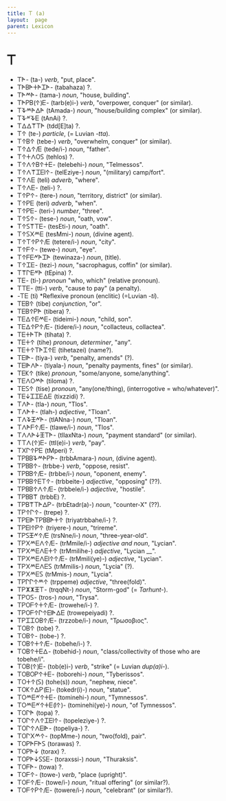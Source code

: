 ```yaml
---
title: 𐊗 (a)
layout:  page
parent: Lexicon
---
```




# 𐊗


- 𐊗𐊀- (ta-) *verb*, "put, place".
- 𐊗𐊀𐊂𐊀𐊛𐊀𐊈𐊀- (tabahaza) ?.
- 𐊗𐊀𐊎𐊀- (tama-) *noun*, "house, building".
- 𐊗𐊀𐊕𐊂(𐊁)𐊆- (tarb(e)i-) *verb*, "overpower, conquer" (or similar).
- 𐊗𐊙𐊎𐊀𐊅𐊀 (tAmada-) *noun*, "house/building complex" (or similar).
- 𐊗𐊙𐊏𐊙𐊆 (tAnAi) ?.
- 𐊗𐊅𐊅𐊚𐊗𐊀 (tdd[E]ta) ?.
- 𐊗𐊁 (te-) *particle*, (= Luvian *-tta*).
- 𐊗𐊁𐊂𐊁 (tebe-) *verb*, "overwhelm, conquer" (or similar).
- 𐊗𐊁𐊅𐊁/𐊆 (tede/i-) *noun*, "father".
- 𐊗𐊁𐊛𐊍𐊒𐊖 (tehlos) ?.
- 𐊗𐊁𐊍𐊁𐊂𐊁𐊛𐊆- (telebehi-) *noun*, "Telmessos".
- 𐊗𐊁𐊍𐊚𐊈𐊆𐊊𐊁- (telEziye-) *noun*, "(military) camp/fort".
- 𐊗𐊁𐊍𐊆 (teli) *adverb*, "where".
- 𐊗𐊁𐊍𐊆- (teli-) ?.
- 𐊗𐊁𐊕𐊁- (tere-) *noun*, "territory, district" (or similar).
- 𐊗𐊁𐊕𐊆 (teri) *adverb*, "when".
- 𐊗𐊁𐊕𐊆- (teri-) *number*, "three".
- 𐊗𐊁𐊖𐊁- (tese-) *noun*, "oath, vow".
- 𐊗𐊁𐊖𐊚𐊗𐊆- (tesEti-) *noun*, "oath".
- 𐊗𐊁𐊖𐊐𐊎𐊆 (tesMmi-) *noun*, (divine agent).
- 𐊗𐊁𐊗𐊁𐊕𐊁/𐊆 (tetere/i-) *noun*, "city".
- 𐊗𐊁𐊇𐊁- (tewe-) *noun*, "eye".
- 𐊗𐊁𐊇𐊆𐊏𐊀𐊈𐊀 (tewinaza-) *noun*, (title).
- 𐊗𐊁𐊈𐊆- (tezi-) *noun*, "sacrophagus, coffin" (or similar).
- 𐊗𐊚𐊓𐊆𐊏𐊀 (tEpina) ?.
- 𐊗𐊆- (ti-) *pronoun* "who, which" (relative pronoun).
- 𐊗𐊗𐊆- (tti-) *verb*, "cause to pay" (a penalty).
- -𐊗𐊆 (ti) *Reflexive pronoun (enclitic) (=Luvian *-ti*).
- 𐊗𐊆𐊂𐊁 (tibe) *conjunction*, "or".
- 𐊗𐊆𐊂𐊁𐊕𐊀 (tibera) ?.
- 𐊗𐊆𐊅𐊁𐊆𐊎𐊆- (tideimi-) *noun*, "child, son".
- 𐊗𐊆𐊅𐊁𐊕𐊁/𐊆- (tidere/i-) *noun*, "collacteus, collactea".
- 𐊗𐊆𐊛𐊀𐊗𐊀 (tihata) ?.
- 𐊗𐊆𐊛𐊁 (tihe) *pronoun, determiner*, "any".
- 𐊗𐊆𐊛𐊁𐊗𐊀𐊈𐊁𐊆 (tihetazei) (name?).
- 𐊗𐊆𐊊𐊀- (tiya-) *verb*, "penalty, amends" (?).
- 𐊗𐊆𐊊𐊀𐊍𐊀- (tiyala-) *noun*, "penalty payments, fines" (or similar).
- 𐊗𐊆𐊋𐊁 (tike) *pronoun*, "some/anyone, some/anything".
- 𐊗𐊆𐊍𐊒𐊎𐊀 (tiloma) ?.
- 𐊗𐊆𐊖𐊁 (tise) *pronoun*, "any(one/thing), (interrogotive = who/whatever)".
- 𐊗𐊆𐊜𐊈𐊈𐊆𐊅𐊆 (tixzzidi) ?.
- 𐊗𐊍𐊀- (tla-) *noun*, "Tlos".
- 𐊗𐊍𐊀𐊛- (tlah-) *adjective*, "Tloan".
- 𐊗𐊍𐊙𐊑𐊏𐊀- (tlANna-) *noun*, "Tloan".
- 𐊗𐊍𐊀𐊇𐊁/𐊆- (tlawe/i-) *noun*, "Tlos".
- 𐊗𐊍𐊍𐊀𐊜𐊑𐊗𐊀- (tllaxNta-) *noun*, "payment standard" (or similar).
- 𐊗𐊗𐊍(𐊁)𐊆- (ttl(e)i-) *verb*, "pay".
- 𐊗𐊐𐊓𐊁𐊕𐊆 (tMperi) ?.
- 𐊗𐊕𐊂𐊂𐊙𐊎𐊀𐊕𐊀- (trbbAmara-) *noun*, (divine agent).
- 𐊗𐊕𐊂𐊂𐊁- (trbbe-) *verb*, "oppose, resist".
- 𐊗𐊕𐊂𐊂𐊁/𐊆- (trbbe/i-) *noun*, "oponent, enemy".
- 𐊗𐊕𐊂𐊂𐊁𐊆𐊗𐊁- (trbbeite-) *adjective*, "opposing" (??).
- 𐊗𐊕𐊂𐊂𐊁𐊍𐊁/𐊆- (trbbele/i-) *adjective*, "hostile".
- 𐊗𐊕𐊂𐊂𐊚 (trbbE) ?.
- 𐊗𐊕𐊂𐊚𐊗𐊀𐊅𐊕- (trbEtadr(a)-) *noun*, "counter-X" (??).
- 𐊗𐊕𐊁𐊓𐊁- (trepe) ?.
- 𐊗𐊕𐊆𐊊𐊀𐊗𐊕𐊂𐊂𐊀𐊛𐊁 (triyatrbbahe/i-) ?.
- 𐊗𐊕𐊆𐊊𐊁𐊕𐊁 (triyere-) *noun*, "trireme".
- 𐊗𐊕𐊖𐊑𐊏𐊁/𐊆 (trsNne/i-) *noun*, "three-year-old".
- 𐊗𐊕𐊐𐊎𐊆𐊍𐊁/𐊆- (trMmile/i-) *adjective and noun*, "Lycian".
- 𐊗𐊕𐊐𐊎𐊆𐊍𐊆𐊛𐊁 (trMmilihe-) *adjective*, "Lycian __".
- 𐊗𐊕𐊐𐊎𐊆𐊍𐊆𐊊𐊁𐊁/𐊆- (trMmili(ye)-) *adjective*, "Lycian".
- 𐊗𐊕𐊐𐊎𐊆𐊍𐊆𐊖 (trMmilis-) *noun*, "Lycia" (?).
- 𐊗𐊕𐊐𐊎𐊆𐊖 (trMmis-) *noun*, "Lycia".
- 𐊗𐊕𐊓𐊓𐊁𐊎𐊁 (trppeme) *adjective*, "three(fold)".
- 𐊗𐊕𐊌𐊌𐊑𐊗- (trqqNt-) *noun*, "Storm-god" (= *Tarhunt-*).
- 𐊗𐊕𐊒𐊖- (tros-) *noun*, "Trysa".
- 𐊗𐊕𐊒𐊇𐊁𐊛𐊁/𐊆- (trowehe/i-) ?.
- 𐊗𐊕𐊒𐊇𐊁𐊓𐊁𐊆𐊊𐊀𐊅𐊆 (trowepeiyadi) ?.
- 𐊗𐊕𐊈𐊈𐊒𐊂𐊁/𐊆- (trzzobe/i-) *noun*, "Τρωσοβιος".
- 𐊗𐊒𐊂𐊁 (tobe) ?.
- 𐊗𐊒𐊂𐊁- (tobe-) ?.
- 𐊗𐊒𐊂𐊁𐊛𐊁/𐊆- (tobehe/i-) ?.
- 𐊗𐊒𐊂𐊁𐊛𐊆𐊅- (tobehid-) *noun*, "class/collectivity of those who are tobehe/i".
- 𐊗𐊒𐊂(𐊁)𐊆- (tob(e)i-) *verb*, "strike" (= Luvian *dup(a)i-*).
- 𐊗𐊒𐊂𐊒𐊕𐊁𐊛𐊆- (toborehi-) *noun*, "Tyberissos".
- 𐊗𐊒𐊛𐊁(𐊖) (tohe(s)) *noun*, "nephew, niece".
- 𐊗𐊒𐊋𐊁𐊅𐊕(𐊆)- (tokedr(i)-) *noun*, "statue".
- 𐊗𐊒𐊎𐊆𐊏𐊁𐊛𐊆- (tominehi-) *noun*, "Tymnessos".
- 𐊗𐊒𐊎𐊆𐊏𐊁𐊛𐊆(𐊊𐊁)- (tominehi(ye)-) *noun*, "of Tymnessos".
- 𐊗𐊒𐊓𐊀 (topa) ?.
- 𐊗𐊒𐊓𐊁𐊍𐊁𐊈𐊆𐊊𐊁- (topeleziye-) ?.
- 𐊗𐊒𐊓𐊁𐊍𐊆𐊊𐊀- (topeliya-) ?.
- 𐊗𐊒𐊓𐊐𐊎𐊁- (topMme-) *noun*, "two(fold), pair".
- 𐊗𐊒𐊕𐊀𐊇𐊀𐊖 (torawas) ?.
- 𐊗𐊒𐊕𐊀𐊜 (torax) ?.
- 𐊗𐊒𐊕𐊀𐊜𐊖𐊖𐊆- (toraxssi-) *noun*, "Thuraksis".
- 𐊗𐊒𐊇𐊀- (towa) ?.
- 𐊗𐊒𐊇𐊁- (towe-) *verb*, "place (upright)".
- 𐊗𐊒𐊇𐊁/𐊆- (towe/i-) *noun*, "ritual offering" (or similar?).
- 𐊗𐊒𐊇𐊁𐊕𐊁/𐊆- (towere/i-) *noun*, "celebrant" (or similar?).